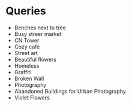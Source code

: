# Queries
- Benches next to tree
- Busy streer market
- CN Tower
- Cozy cafe
- Street art
- Beautiful flowers
- Homeless
- Graffiti
- Broken Wall
- Photography
- Abandoned Buildings for Urban Photography
- Violet Flowers
